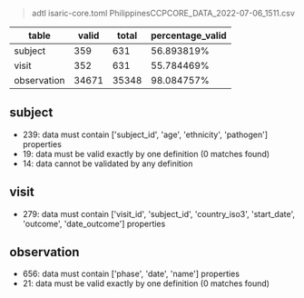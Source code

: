 >adtl isaric-core.toml PhilippinesCCPCORE_DATA_2022-07-06_1511.csv

|table          |valid  |total  |percentage_valid|
|---------------|-------|-------|----------------|
|subject        |359    |631    |56.893819% |
|visit          |352    |631    |55.784469% |
|observation    |34671  |35348  |98.084757% |

## subject

* 239: data must contain ['subject_id', 'age', 'ethnicity', 'pathogen'] properties
* 19: data must be valid exactly by one definition (0 matches found)
* 14: data cannot be validated by any definition

## visit

* 279: data must contain ['visit_id', 'subject_id', 'country_iso3', 'start_date', 'outcome', 'date_outcome'] properties

## observation

* 656: data must contain ['phase', 'date', 'name'] properties
* 21: data must be valid exactly by one definition (0 matches found)
